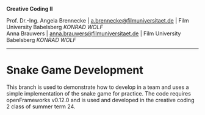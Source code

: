 **Creative Coding II**

Prof. Dr.-Ing. Angela Brennecke | a.brennecke@filmuniversitaet.de | Film University Babelsberg *KONRAD WOLF*   
Anna Brauwers | anna.brauwers@filmuniversitaet.de | Film University Babelsberg *KONRAD WOLF*

---

# Snake Game Development 

This branch is used to demonstrate how to develop in a team and uses a simple implementation of the snake game for practice.
The code requires openFrameworks v0.12.0 and is used and developed in the creative coding 2 class of summer term 24.